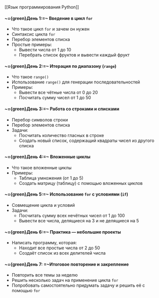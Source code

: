 
[[Язык программирования Python]]

#### ~={green}День 1:=~ Введение в цикл `for`

- Что такое цикл `for` и зачем он нужен
- Синтаксис цикла `for`
- Перебор элементов списка
- Простые примеры:
    - Вывести числа от 1 до 10
    - Перебрать список фруктов и вывести каждый фрукт

#### ~={green}День 2:=~ Итерация по диапазону (`range`)

- Что такое `range()`
- Использование `range()` для генерации последовательностей
- Примеры:
    - Вывести все чётные числа от 0 до 20
    - Посчитать сумму чисел от 1 до 50

#### ~={green}День 3:=~ Работа со строками и списками

- Перебор символов строки
- Перебор элементов списка
- Задачи:
    - Посчитать количество гласных в строке
    - Создать новый список, содержащий квадраты чисел из другого списка

#### ~={green}День 4:=~ Вложенные циклы

- Что такое вложенные циклы
- Примеры:
    - Таблица умножения (от 1 до 5)
    - Создать матрицу (таблицу) с помощью вложенных циклов

#### ~={green}День 5:=~ Использование `for` с условиями (`if`)

- Совмещение цикла и условий
- Задачи:
    - Посчитать сумму всех нечётных чисел от 1 до 100
    - Вывести все числа, делящиеся на 3 и не делящиеся на 5

#### ~={green}День 6:=~ Практика — небольшие проекты

- Написать программу, которая:
    - Находит все простые числа от 2 до 50
    - Создаёт список из всех делителей числа

#### ~={green}День 7: =~Итоговое повторение и закрепление

- Повторить все темы за неделю
- Решить несколько задач на применение цикла `for`
- Попробовать самостоятельно придумать задачу и решить её с помощью `for`
